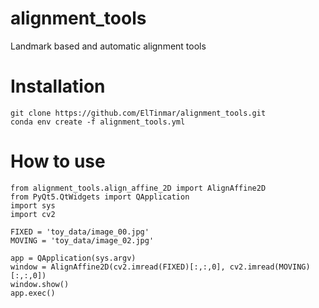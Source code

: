 # alignment_tools

Landmark based and automatic alignment tools

# Installation

```
git clone https://github.com/ElTinmar/alignment_tools.git
conda env create -f alignment_tools.yml
```

# How to use 

```
from alignment_tools.align_affine_2D import AlignAffine2D
from PyQt5.QtWidgets import QApplication
import sys
import cv2

FIXED = 'toy_data/image_00.jpg'
MOVING = 'toy_data/image_02.jpg'

app = QApplication(sys.argv)
window = AlignAffine2D(cv2.imread(FIXED)[:,:,0], cv2.imread(MOVING)[:,:,0])
window.show()
app.exec()
```


